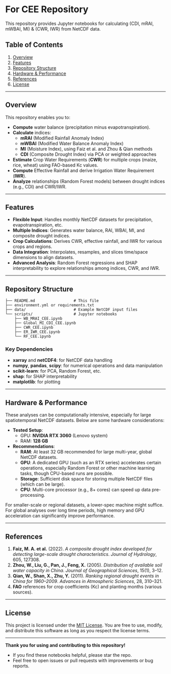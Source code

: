 # For CEE Repository

This repository provides Jupyter notebooks for calculating (CDI, mRAI, mWBAI, MI) & (CWR, IWR) from NetCDF data.

## Table of Contents
1. [Overview](#overview)  
2. [Features](#features)  
3. [Repository Structure](#repository-structure)  
4. [Hardware & Performance](#hardware--performance)  
5. [References](#references)  
6. [License](#license)

---

## Overview
This repository enables you to:

- **Compute** water balance (precipitation minus evapotranspiration).  
- **Calculate** indices:  
  - **mRAI** (Modified Rainfall Anomaly Index)  
  - **mWBAI** (Modified Water Balance Anomaly Index)  
  - **MI** (Moisture Index), using Faiz et al. and Zhou & Qian methods  
  - **CDI** (Composite Drought Index) via PCA or weighted approaches  
- **Estimate** Crop Water Requirements (**CWR**) for multiple crops (maize, rice, wheat) using FAO-based Kc values.  
- **Compute** Effective Rainfall and derive Irrigation Water Requirement (**IWR**).  
- **Analyze** relationships (Random Forest models) between drought indices (e.g., CDI) and CWR/IWR.

---

## Features
- **Flexible Input**: Handles monthly NetCDF datasets for precipitation, evapotranspiration, etc.  
- **Multiple Indices**: Generates water balance, RAI, WBAI, MI, and composite drought indices.  
- **Crop Calculations**: Derives CWR, effective rainfall, and IWR for various crops and regions.  
- **Data Integration**: Interpolates, resamples, and slices time/space dimensions to align datasets.  
- **Advanced Analysis**: Random Forest regressions and SHAP interpretability to explore relationships among indices, CWR, and IWR.

---

## Repository Structure

```
├── README.md                 # This file
├── environment.yml or requirements.txt
├── data/                     # Example NetCDF input files
└── scripts/                  # Jupyter notebooks
    ├── WB_MRAI_CEE.ipynb
    ├── Global_MI_CDI_CEE.ipynb
    ├── CWR_CEE.ipynb
    ├── ER_IWR_CEE.ipynb
    └── RF_CEE.ipynb
```

### Key Dependencies
- **xarray** and **netCDF4**: for NetCDF data handling  
- **numpy**, **pandas**, **scipy**: for numerical operations and data manipulation  
- **scikit-learn**: for PCA, Random Forest, etc.  
- **shap**: for SHAP interpretability  
- **matplotlib**: for plotting  

---

## Hardware & Performance

These analyses can be computationally intensive, especially for large spatiotemporal NetCDF datasets. Below are some hardware considerations:

- **Tested Setup**:  
  - GPU: **NVIDIA RTX 3060** (Lenovo system)  
  - RAM: **128 GB**  
- **Recommendations**:  
  - **RAM**: At least 32 GB recommended for large multi-year, global NetCDF datasets.  
  - **GPU**: A dedicated GPU (such as an RTX series) accelerates certain operations, especially Random Forest or other machine learning tasks, though CPU-based runs are possible.  
  - **Storage**: Sufficient disk space for storing multiple NetCDF files (which can be large).  
  - **CPU**: Multi-core processor (e.g., 8+ cores) can speed up data pre-processing.

For smaller-scale or regional datasets, a lower-spec machine might suffice. For global analyses over long time periods, high memory and GPU acceleration can significantly improve performance.

---

## References

1. **Faiz, M. A. et al.** (2022). *A composite drought index developed for detecting large-scale drought characteristics*. *Journal of Hydrology*, 605, 127308.  
2. **Zhou, W., Liu, G., Pan, J., Feng, X.** (2005). *Distribution of available soil water capacity in China*. *Journal of Geographical Sciences*, 15(1), 3–12.  
3. **Qian, W., Shan, X., Zhu, Y.** (2011). *Ranking regional drought events in China for 1960–2009*. *Advances in Atmospheric Sciences*, 28, 310–321.  
4. **FAO** references for crop coefficients (Kc) and planting months (various sources).

---

## License
This project is licensed under the [MIT License](LICENSE). You are free to use, modify, and distribute this software as long as you respect the license terms.

---

**Thank you for using and contributing to this repository!**  
- If you find these notebooks helpful, please star the repo.  
- Feel free to open issues or pull requests with improvements or bug reports.

